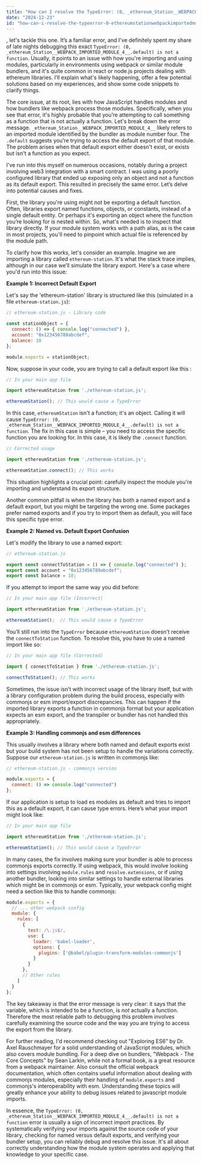 ```yaml
---
title: "How can I resolve the TypeError: (0, _ethereum_Station__WEBPACK_IMPORTED_MODULE_4__.default) is not a function?"
date: "2024-12-23"
id: "how-can-i-resolve-the-typeerror-0-ethereumstationwebpackimportedmodule4default-is-not-a-function"
---
```


, let's tackle this one. It’s a familiar error, and I've definitely spent my share of late nights debugging this exact `TypeError: (0, _ethereum_Station__WEBPACK_IMPORTED_MODULE_4__.default) is not a function`. Usually, it points to an issue with how you're importing and using modules, particularly in environments using webpack or similar module bundlers, and it's quite common in react or node.js projects dealing with ethereum libraries. I’ll explain what's likely happening, offer a few potential solutions based on my experiences, and show some code snippets to clarify things.

The core issue, at its root, lies with how JavaScript handles modules and how bundlers like webpack process those modules. Specifically, when you see that error, it's highly probable that you’re attempting to call something as a function that is not actually a function. Let's break down the error message. `_ethereum_Station__WEBPACK_IMPORTED_MODULE_4__` likely refers to an imported module identified by the bundler as module number four. The `.default` suggests you’re trying to access the default export of that module. The problem arises when that default export either doesn't exist, or exists but isn't a function as you expect.

I've run into this myself on numerous occasions, notably during a project involving web3 integration with a smart contract. I was using a poorly configured library that ended up exposing only an object and not a function as its default export. This resulted in precisely the same error. Let’s delve into potential causes and fixes.

First, the library you're using might not be exporting a default function. Often, libraries export named functions, objects, or constants, instead of a single default entity. Or perhaps it's exporting an object where the function you’re looking for is nested within. So, what's needed is to inspect that library directly. If your module system works with a path alias, as is the case in most projects, you'll need to pinpoint which actual file is referenced by the module path.

To clarify how this works, let's consider an example. Imagine we are importing a library called `ethereum-station`. It's what the stack trace implies, although in our case we’ll simulate the library export. Here's a case where you'd run into this issue:

**Example 1: Incorrect Default Export**

Let's say the 'ethereum-station' library is structured like this (simulated in a file `ethereum-station.js`):

```javascript
// ethereum-station.js - Library code

const stationObject = {
  connect: () => { console.log("connected") },
  account: "0x123456789abcdef",
  balance: 10
};

module.exports = stationObject;
```

Now, suppose in your code, you are trying to call a default export like this :

```javascript
// In your main app file

import ethereumStation from './ethereum-station.js';

ethereumStation(); // This would cause a TypeError
```
In this case, `ethereumStation` isn't a function; it's an object. Calling it will cause `TypeError: (0, _ethereum_Station__WEBPACK_IMPORTED_MODULE_4__.default) is not a function`. The fix in this case is simple – you need to access the specific function you are looking for. In this case, it is likely the `.connect` function.

```javascript
// Corrected usage

import ethereumStation from './ethereum-station.js';

ethereumStation.connect(); // This works
```

This situation highlights a crucial point: carefully inspect the module you're importing and understand its export structure.

Another common pitfall is when the library has both a named export and a default export, but you might be targeting the wrong one. Some packages prefer named exports and if you try to import them as default, you will face this specific type error.

**Example 2: Named vs. Default Export Confusion**

Let's modify the library to use a named export:

```javascript
// ethereum-station.js

export const connectToStation = () => { console.log("connected") };
export const account = "0x123456789abcdef";
export const balance = 10;
```

If you attempt to import the same way you did before:

```javascript
// In your main app file (Incorrect)

import ethereumStation from './ethereum-station.js';

ethereumStation();  // This would cause a TypeError
```
You’ll still run into the `TypeError` because `ethereumStation` doesn't receive the `connectToStation` function. To resolve this, you have to use a named import like so:

```javascript
// In your main app file (Corrected)

import { connectToStation } from './ethereum-station.js';

connectToStation(); // This works

```

Sometimes, the issue isn’t with incorrect usage of the library itself, but with a library configuration problem during the build process, especially with commonjs or esm import/export discrepancies. This can happen if the imported library exports a function in commonjs format but your application expects an esm export, and the transpiler or bundler has not handled this appropriately.

**Example 3: Handling commonjs and esm differences**

This usually involves a library where both named and default exports exist but your build system has not been setup to handle the variations correctly. Suppose our `ethereum-station.js` is written in commonjs like:

```javascript
// ethereum-station.js - commonjs version

module.exports = {
  connect: () => console.log("connected")
};
```
If our application is setup to load es modules as default and tries to import this as a default export, it can cause type errors. Here’s what your import might look like:

```javascript
// In your main app file

import ethereumStation from './ethereum-station.js';

ethereumStation(); // This would cause a TypeError
```

In many cases, the fix involves making sure your bundler is able to process commonjs exports correctly. If using webpack, this would involve looking into settings involving `module.rules` and `resolve.extensions`, or if using another bundler, looking into similar settings to handle external libraries which might be in commonjs or esm. Typically, your webpack config might need a section like this to handle commonjs:

```javascript
module.exports = {
  // ... other webpack config
  module: {
    rules: [
      {
        test: /\.js$/,
        use: {
          loader: 'babel-loader',
          options: {
            plugins: ['@babel/plugin-transform-modules-commonjs']
          }
        }
      },
      // Other rules
    ]
  }
};
```
The key takeaway is that the error message is very clear: it says that the variable, which is intended to be a function, is *not* actually a function. Therefore the most reliable path to debugging this problem involves carefully examining the source code and the way you are trying to access the export from the library.

For further reading, I'd recommend checking out "Exploring ES6" by Dr. Axel Rauschmayer for a solid understanding of JavaScript modules, which also covers module bundling. For a deep dive on bundlers, "Webpack - The Core Concepts" by Sean Larkin, while not a formal book, is a great resource from a webpack maintainer. Also consult the official webpack documentation, which often contains useful information about dealing with commonjs modules, especially their handling of `module.exports` and commonjs's interoperability with esm. Understanding these topics will greatly enhance your ability to debug issues related to javascript module imports.

In essence, the `TypeError: (0, _ethereum_Station__WEBPACK_IMPORTED_MODULE_4__.default) is not a function` error is usually a sign of incorrect import practices. By systematically verifying your imports against the source code of your library, checking for named versus default exports, and verifying your bundler setup, you can reliably debug and resolve this issue. It's all about correctly understanding how the module system operates and applying that knowledge to your specific case.
